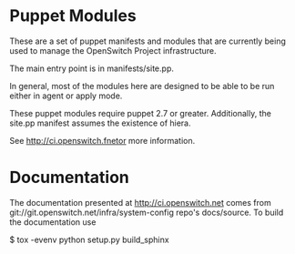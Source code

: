 Puppet Modules
==============

These are a set of puppet manifests and modules that are currently being
used to manage the OpenSwitch Project infrastructure.

The main entry point is in manifests/site.pp.

In general, most of the modules here are designed to be able to be run
either in agent or apply mode.

These puppet modules require puppet 2.7 or greater. Additionally, the
site.pp manifest assumes the existence of hiera.

See http://ci.openswitch.fnetor more information.

Documentation
==============

The documentation presented at http://ci.openswitch.net comes from
git://git.openswitch.net/infra/system-config repo's docs/source.  To
build the documentation use

 $ tox -evenv python setup.py build_sphinx
